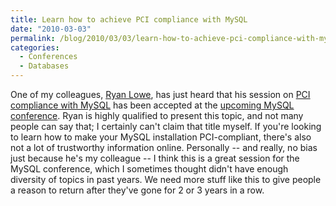 ```yaml
---
title: Learn how to achieve PCI compliance with MySQL
date: "2010-03-03"
permalink: /blog/2010/03/03/learn-how-to-achieve-pci-compliance-with-mysql/
categories:
  - Conferences
  - Databases
---
```

One of my colleagues, [Ryan Lowe][1], has just heard that his session on [PCI compliance with MySQL][2] has been accepted at the [upcoming MySQL conference][3]. Ryan is highly qualified to present this topic, and not many people can say that; I certainly can't claim that title myself. If you're looking to learn how to make your MySQL installation PCI-compliant, there's also not a lot of trustworthy information online. Personally -- and really, no bias just because he's my colleague -- I think this is a great session for the MySQL conference, which I sometimes thought didn't have enough diversity of topics in past years. We need more stuff like this to give people a reason to return after they've gone for 2 or 3 years in a row.

 [1]: http://www.percona.com/team/ryan-lowe.html
 [2]: http://en.oreilly.com/mysql2010/public/schedule/detail/12484
 [3]: http://en.oreilly.com/mysql2010/
